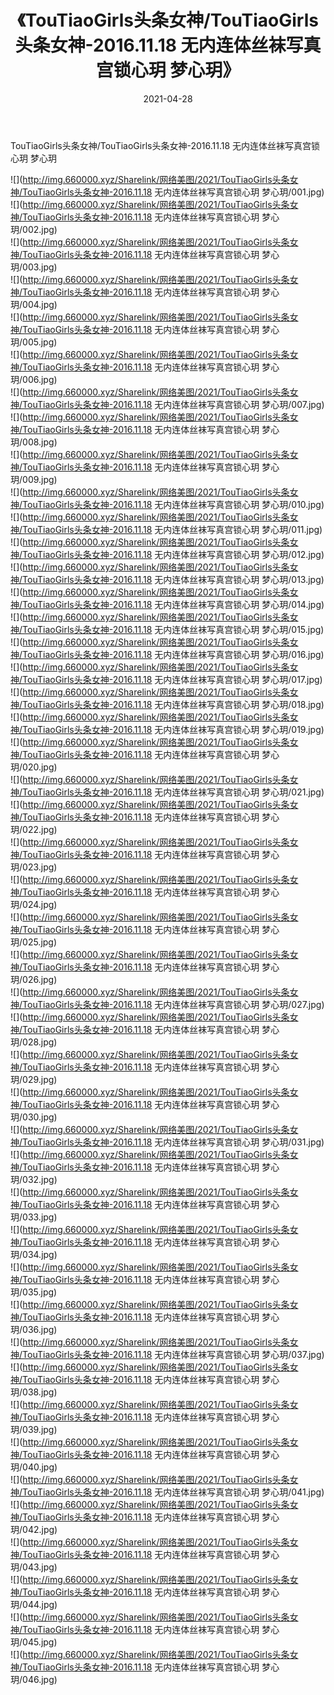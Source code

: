 ﻿---
layout: post
title:  《TouTiaoGirls头条女神/TouTiaoGirls头条女神-2016.11.18 无内连体丝袜写真宫锁心玥 梦心玥》
date:   2021-04-28
img: http://img.660000.xyz/Sharelink/网络美图/2021/TouTiaoGirls头条女神/TouTiaoGirls头条女神-2016.11.18 无内连体丝袜写真宫锁心玥 梦心玥/000.jpg
categories: [美女, 清纯, 唯美]
---

TouTiaoGirls头条女神/TouTiaoGirls头条女神-2016.11.18 无内连体丝袜写真宫锁心玥 梦心玥

 ![](http://img.660000.xyz/Sharelink/网络美图/2021/TouTiaoGirls头条女神/TouTiaoGirls头条女神-2016.11.18 无内连体丝袜写真宫锁心玥 梦心玥/001.jpg) <br>![](http://img.660000.xyz/Sharelink/网络美图/2021/TouTiaoGirls头条女神/TouTiaoGirls头条女神-2016.11.18 无内连体丝袜写真宫锁心玥 梦心玥/002.jpg) <br>![](http://img.660000.xyz/Sharelink/网络美图/2021/TouTiaoGirls头条女神/TouTiaoGirls头条女神-2016.11.18 无内连体丝袜写真宫锁心玥 梦心玥/003.jpg) <br>![](http://img.660000.xyz/Sharelink/网络美图/2021/TouTiaoGirls头条女神/TouTiaoGirls头条女神-2016.11.18 无内连体丝袜写真宫锁心玥 梦心玥/004.jpg) <br>![](http://img.660000.xyz/Sharelink/网络美图/2021/TouTiaoGirls头条女神/TouTiaoGirls头条女神-2016.11.18 无内连体丝袜写真宫锁心玥 梦心玥/005.jpg) <br>![](http://img.660000.xyz/Sharelink/网络美图/2021/TouTiaoGirls头条女神/TouTiaoGirls头条女神-2016.11.18 无内连体丝袜写真宫锁心玥 梦心玥/006.jpg) <br>![](http://img.660000.xyz/Sharelink/网络美图/2021/TouTiaoGirls头条女神/TouTiaoGirls头条女神-2016.11.18 无内连体丝袜写真宫锁心玥 梦心玥/007.jpg) <br>![](http://img.660000.xyz/Sharelink/网络美图/2021/TouTiaoGirls头条女神/TouTiaoGirls头条女神-2016.11.18 无内连体丝袜写真宫锁心玥 梦心玥/008.jpg) <br>![](http://img.660000.xyz/Sharelink/网络美图/2021/TouTiaoGirls头条女神/TouTiaoGirls头条女神-2016.11.18 无内连体丝袜写真宫锁心玥 梦心玥/009.jpg) <br>![](http://img.660000.xyz/Sharelink/网络美图/2021/TouTiaoGirls头条女神/TouTiaoGirls头条女神-2016.11.18 无内连体丝袜写真宫锁心玥 梦心玥/010.jpg) <br>![](http://img.660000.xyz/Sharelink/网络美图/2021/TouTiaoGirls头条女神/TouTiaoGirls头条女神-2016.11.18 无内连体丝袜写真宫锁心玥 梦心玥/011.jpg) <br>![](http://img.660000.xyz/Sharelink/网络美图/2021/TouTiaoGirls头条女神/TouTiaoGirls头条女神-2016.11.18 无内连体丝袜写真宫锁心玥 梦心玥/012.jpg) <br>![](http://img.660000.xyz/Sharelink/网络美图/2021/TouTiaoGirls头条女神/TouTiaoGirls头条女神-2016.11.18 无内连体丝袜写真宫锁心玥 梦心玥/013.jpg) <br>![](http://img.660000.xyz/Sharelink/网络美图/2021/TouTiaoGirls头条女神/TouTiaoGirls头条女神-2016.11.18 无内连体丝袜写真宫锁心玥 梦心玥/014.jpg) <br>![](http://img.660000.xyz/Sharelink/网络美图/2021/TouTiaoGirls头条女神/TouTiaoGirls头条女神-2016.11.18 无内连体丝袜写真宫锁心玥 梦心玥/015.jpg) <br>![](http://img.660000.xyz/Sharelink/网络美图/2021/TouTiaoGirls头条女神/TouTiaoGirls头条女神-2016.11.18 无内连体丝袜写真宫锁心玥 梦心玥/016.jpg) <br>![](http://img.660000.xyz/Sharelink/网络美图/2021/TouTiaoGirls头条女神/TouTiaoGirls头条女神-2016.11.18 无内连体丝袜写真宫锁心玥 梦心玥/017.jpg) <br>![](http://img.660000.xyz/Sharelink/网络美图/2021/TouTiaoGirls头条女神/TouTiaoGirls头条女神-2016.11.18 无内连体丝袜写真宫锁心玥 梦心玥/018.jpg) <br>![](http://img.660000.xyz/Sharelink/网络美图/2021/TouTiaoGirls头条女神/TouTiaoGirls头条女神-2016.11.18 无内连体丝袜写真宫锁心玥 梦心玥/019.jpg) <br>![](http://img.660000.xyz/Sharelink/网络美图/2021/TouTiaoGirls头条女神/TouTiaoGirls头条女神-2016.11.18 无内连体丝袜写真宫锁心玥 梦心玥/020.jpg) <br>![](http://img.660000.xyz/Sharelink/网络美图/2021/TouTiaoGirls头条女神/TouTiaoGirls头条女神-2016.11.18 无内连体丝袜写真宫锁心玥 梦心玥/021.jpg) <br>![](http://img.660000.xyz/Sharelink/网络美图/2021/TouTiaoGirls头条女神/TouTiaoGirls头条女神-2016.11.18 无内连体丝袜写真宫锁心玥 梦心玥/022.jpg) <br>![](http://img.660000.xyz/Sharelink/网络美图/2021/TouTiaoGirls头条女神/TouTiaoGirls头条女神-2016.11.18 无内连体丝袜写真宫锁心玥 梦心玥/023.jpg) <br>![](http://img.660000.xyz/Sharelink/网络美图/2021/TouTiaoGirls头条女神/TouTiaoGirls头条女神-2016.11.18 无内连体丝袜写真宫锁心玥 梦心玥/024.jpg) <br>![](http://img.660000.xyz/Sharelink/网络美图/2021/TouTiaoGirls头条女神/TouTiaoGirls头条女神-2016.11.18 无内连体丝袜写真宫锁心玥 梦心玥/025.jpg) <br>![](http://img.660000.xyz/Sharelink/网络美图/2021/TouTiaoGirls头条女神/TouTiaoGirls头条女神-2016.11.18 无内连体丝袜写真宫锁心玥 梦心玥/026.jpg) <br>![](http://img.660000.xyz/Sharelink/网络美图/2021/TouTiaoGirls头条女神/TouTiaoGirls头条女神-2016.11.18 无内连体丝袜写真宫锁心玥 梦心玥/027.jpg) <br>![](http://img.660000.xyz/Sharelink/网络美图/2021/TouTiaoGirls头条女神/TouTiaoGirls头条女神-2016.11.18 无内连体丝袜写真宫锁心玥 梦心玥/028.jpg) <br>![](http://img.660000.xyz/Sharelink/网络美图/2021/TouTiaoGirls头条女神/TouTiaoGirls头条女神-2016.11.18 无内连体丝袜写真宫锁心玥 梦心玥/029.jpg) <br>![](http://img.660000.xyz/Sharelink/网络美图/2021/TouTiaoGirls头条女神/TouTiaoGirls头条女神-2016.11.18 无内连体丝袜写真宫锁心玥 梦心玥/030.jpg) <br>![](http://img.660000.xyz/Sharelink/网络美图/2021/TouTiaoGirls头条女神/TouTiaoGirls头条女神-2016.11.18 无内连体丝袜写真宫锁心玥 梦心玥/031.jpg) <br>![](http://img.660000.xyz/Sharelink/网络美图/2021/TouTiaoGirls头条女神/TouTiaoGirls头条女神-2016.11.18 无内连体丝袜写真宫锁心玥 梦心玥/032.jpg) <br>![](http://img.660000.xyz/Sharelink/网络美图/2021/TouTiaoGirls头条女神/TouTiaoGirls头条女神-2016.11.18 无内连体丝袜写真宫锁心玥 梦心玥/033.jpg) <br>![](http://img.660000.xyz/Sharelink/网络美图/2021/TouTiaoGirls头条女神/TouTiaoGirls头条女神-2016.11.18 无内连体丝袜写真宫锁心玥 梦心玥/034.jpg) <br>![](http://img.660000.xyz/Sharelink/网络美图/2021/TouTiaoGirls头条女神/TouTiaoGirls头条女神-2016.11.18 无内连体丝袜写真宫锁心玥 梦心玥/035.jpg) <br>![](http://img.660000.xyz/Sharelink/网络美图/2021/TouTiaoGirls头条女神/TouTiaoGirls头条女神-2016.11.18 无内连体丝袜写真宫锁心玥 梦心玥/036.jpg) <br>![](http://img.660000.xyz/Sharelink/网络美图/2021/TouTiaoGirls头条女神/TouTiaoGirls头条女神-2016.11.18 无内连体丝袜写真宫锁心玥 梦心玥/037.jpg) <br>![](http://img.660000.xyz/Sharelink/网络美图/2021/TouTiaoGirls头条女神/TouTiaoGirls头条女神-2016.11.18 无内连体丝袜写真宫锁心玥 梦心玥/038.jpg) <br>![](http://img.660000.xyz/Sharelink/网络美图/2021/TouTiaoGirls头条女神/TouTiaoGirls头条女神-2016.11.18 无内连体丝袜写真宫锁心玥 梦心玥/039.jpg) <br>![](http://img.660000.xyz/Sharelink/网络美图/2021/TouTiaoGirls头条女神/TouTiaoGirls头条女神-2016.11.18 无内连体丝袜写真宫锁心玥 梦心玥/040.jpg) <br>![](http://img.660000.xyz/Sharelink/网络美图/2021/TouTiaoGirls头条女神/TouTiaoGirls头条女神-2016.11.18 无内连体丝袜写真宫锁心玥 梦心玥/041.jpg) <br>![](http://img.660000.xyz/Sharelink/网络美图/2021/TouTiaoGirls头条女神/TouTiaoGirls头条女神-2016.11.18 无内连体丝袜写真宫锁心玥 梦心玥/042.jpg) <br>![](http://img.660000.xyz/Sharelink/网络美图/2021/TouTiaoGirls头条女神/TouTiaoGirls头条女神-2016.11.18 无内连体丝袜写真宫锁心玥 梦心玥/043.jpg) <br>![](http://img.660000.xyz/Sharelink/网络美图/2021/TouTiaoGirls头条女神/TouTiaoGirls头条女神-2016.11.18 无内连体丝袜写真宫锁心玥 梦心玥/044.jpg) <br>![](http://img.660000.xyz/Sharelink/网络美图/2021/TouTiaoGirls头条女神/TouTiaoGirls头条女神-2016.11.18 无内连体丝袜写真宫锁心玥 梦心玥/045.jpg) <br>![](http://img.660000.xyz/Sharelink/网络美图/2021/TouTiaoGirls头条女神/TouTiaoGirls头条女神-2016.11.18 无内连体丝袜写真宫锁心玥 梦心玥/046.jpg) <br>